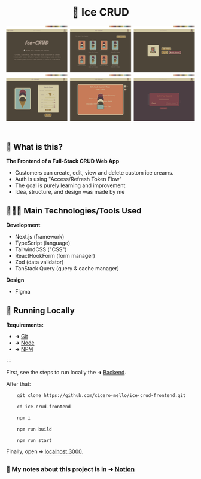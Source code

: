 <header align="center" >
    <h1> 🍦 Ice CRUD </h1>
    <img
        align="center"
        alt="IceCRUD Figma Screenshot"
        src="./public/print-for-readme.png"
        style="max-height:31.25rem;"
    />
</header>

## 🤨 What is this?

**The Frontend of a Full-Stack CRUD Web App**

- Customers can create, edit, view and delete custom ice creams.
- Auth is using "Access/Refresh Token Flow"
- The goal is purely learning and improvement
- Idea, structure, and design was made by me

## 👨🏼‍💻 Main Technologies/Tools Used

**Development**
- Next.js (framework)
- TypeScript (language)
- TailwindCSS ("CSS")
- ReactHookForm (form manager)
- Zod (data validator)
- TanStack Query (query & cache manager)

**Design**
- Figma

## 🚀 Running Locally

**Requirements:**
- ➜ [Git](https://git-scm.com/)
- ➜ [Node](https://nodejs.org/en)
- ➜ [NPM](https://docs.npmjs.com/cli/v11/configuring-npm/install)

--

First, see the steps to run locally the ➜ [Backend](https://github.com/cicero-mello/ice-crud-backend).

After that:

```shell
    git clone https://github.com/cicero-mello/ice-crud-frontend.git
```
```shell
    cd ice-crud-frontend
```
```shell
    npm i
```
```shell
    npm run build
```
```shell
    npm run start
```
Finally, open ➜ [localhost:3000](http://localhost:3000/).

##

### 🤯 My notes about this project is in ➜ [**Notion**](https://vaulted-parade-385.notion.site/Ice-CRUD-1e533bf3f417804fa788c62406127d27)
